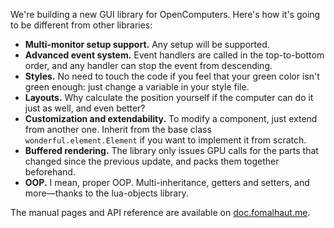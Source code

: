 We're building a new GUI library for OpenComputers. Here's how it's going to be
different from other libraries:

- **Multi-monitor setup support.** Any setup will be supported.
- **Advanced event system.** Event handlers are called in the top-to-bottom
  order, and any handler can stop the event from descending.
- **Styles.** No need to touch the code if you feel that your green color isn't
  green enough: just change a variable in your style file.
- **Layouts.** Why calculate the position yourself if the computer can do it
  just as well, and even better?
- **Customization and extendability.** To modify a component, just extend from
  another one. Inherit from the base class `wonderful.element.Element` if
  you want to implement it from scratch.
- **Buffered rendering.** The library only issues GPU calls for the parts that
  changed since the previous update, and packs them together beforehand.
- **OOP.** I mean, proper OOP. Multi-inheritance, getters and setters, and
  more—thanks to the lua-objects library.

The manual pages and API reference are available on
[doc.fomalhaut.me](http://doc.fomalhaut.me/wonderful/).
